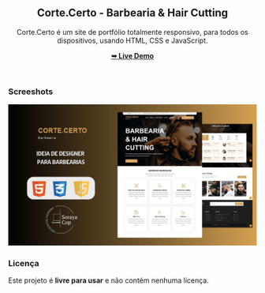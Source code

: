 <div align="center">

<h2 align="center">Corte.Certo - Barbearia & Hair Cutting</h2>

Corte.Certo é um site de portfólio totalmente responsivo, para todos os dispositivos, usando HTML, CSS e JavaScript.  

<a href=""><strong>➥ Live Demo</strong></a>

 </div>

<br />
 

### Screeshots

![Corte Certo Desktop Demo](./readme-images/desktop-demo.jpg "Desktop Demo")

### Licença

Este projeto é **livre para usar** e não contém nenhuma licença.